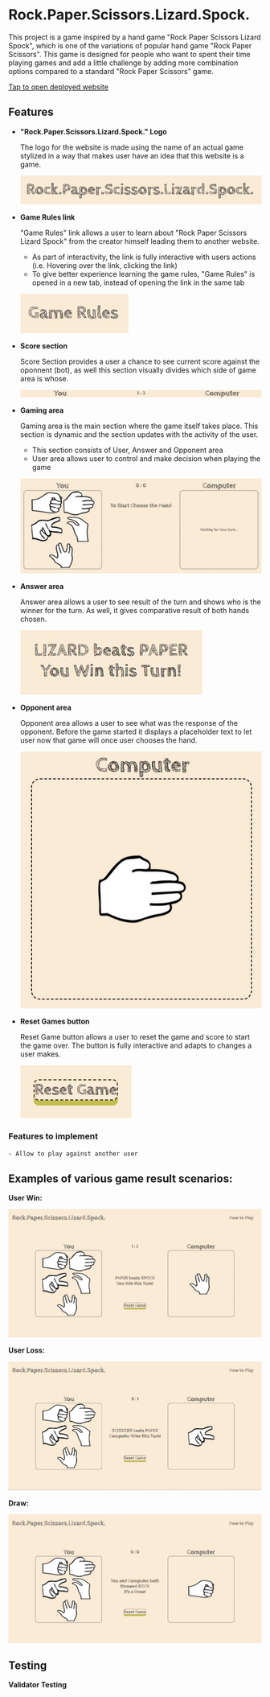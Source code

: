 # Rock.Paper.Scissors.Lizard.Spock.

This project is a game inspired by a hand game "Rock Paper Scissors Lizard Spock", which is one of the variations of popular hand game "Rock Paper Scissors".
This game is designed for people who want to spent their time playing games and add a little challenge by adding more combination options compared to a standard "Rock Paper Scissors" game.


[Tap to open deployed website](https://assetmendy.github.io/ci-p2-rpsls/)

## Features

 - __"Rock.Paper.Scissors.Lizard.Spock." Logo__

    The logo for the website is made using the name of an actual game stylized in a way that makes user have an idea that this website is a game.

    ![Logo of the website](/documentation/logo.jpg)

- __Game Rules link__

    "Game Rules" link allows a user to learn about "Rock Paper Scissors Lizard Spock" from the creator himself leading them to another website.

    - As part of interactivity, the link is fully interactive with  users actions (i.e. Hovering over the link, clicking the link)
    - To give better experience learning the game rules, "Game Rules" is opened in a new tab, instead of opening the link in the same tab

    ![Image of "Game Rules" link](/documentation/game-rules-link.jpg)

- __Score section__

    Score Section provides a user a chance to see current score against the oponnent (bot), as well this section visually divides which side of game area is whose.

    ![Image of Score section showing "You" and "Computer" with current score result of "1 : 2"](/documentation/user-bot-score-area.jpg)

- __Gaming area__

    Gaming area is the main section where the game itself takes place. This section is dynamic and the section updates with the activity of the user.

    - This section consists of User, Answer and Opponent area
    - User area allows user to control and make decision when playing the game

    ![Image of Gaming Area](/documentation/gaming-area.jpg)

- __Answer area__

    Answer area allows a user to see result of the turn and shows who is the winner for the turn. As well, it gives comparative result of both hands chosen.

    ![Image of Answer area showing result of the turn of "LIZARD beats PAPER" and "You Win this Turn!"](/documentation/answer-area.jpg)

- __Opponent area__

    Opponent area allows a user to see what was the response of the opponent. Before the game started it displays a placeholder text to let user now that game will once user chooses the hand.

     ![Image of Opponent area showing a hand gesture "Paper"](/documentation/bot-area.jpg)

- __Reset Games button__

    Reset Game button allows a user to reset the game and score to start the game over. The button is fully interactive and adapts to changes a user makes.

    ![Image of Reset Game button](/documentation/game-reset-button.jpg)

### Features to implement

    - Allow to play against another user

## Examples of various game result scenarios:

__User Win:__

![Image showing result of User Win](/documentation/game-user-wins.jpg)

__User Loss:__

![Image showing result of User Loss](/documentation/game-bot-wins.jpg)

__Draw:__

![Image showing result of Draw](/documentation/game-draw.jpg)

## Testing

__Validator Testing__

